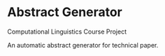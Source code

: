 # Abstract Generator
Computational Linguistics Course Project

An automatic abstract generator for technical paper. 
